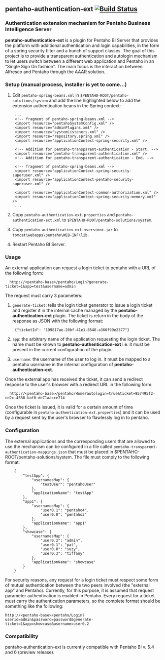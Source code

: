 ## pentaho-authentication-ext [![Build Status](https://travis-ci.org/Rospaccio/pentaho-authentication-ext.svg?branch=pentaho-5.4)](https://travis-ci.org/Rospaccio/pentaho-authentication-ext)
### Authentication extension mechanism for Pentaho Business Intelligence Server

**pentaho-authentication-ext** is a plugin for Pentaho BI Server that provides the platform with additional
authentication and login capabilities, in the form of a
spring security filter and a bunch of support classes. The goal of this project is to provide a transparent authentication and autologin
mechanism to let users switch between a different web application and Pentaho in an
 "Single Sign On fashion". The main focus is  the interaction
between Alfresco and Pentaho through the AAAR solution.

### Setup (manual process, installer is yet to come...)

1. Edit `pentaho-spring-beans.xml` in `$PENTAHO-ROOT/pentaho-solutions/system` and add
the line highlighted below to add the extension authentication beans in the Spring context:

		...
		<!-- fragment of pentaho-spring-beans.xml -->
		<import resource="pentahoSystemConfig.xml" />
		<import resource="adminPlugins.xml" />
		<import resource="systemListeners.xml" />
		<import resource="repository.spring.xml" />
		<import resource="applicationContext-spring-security.xml" />

		<!-- Addition for pentaho-transparent-authentication - Start. -->
		<import resource="pentaho-transparent-authentication.xml" />
		<!-- Addition for pentaho-transparent-authentication - End. -->

		<!-- fragment of pentaho-spring-beans.xml -->
		<import resource="applicationContext-spring-security-superuser.xml" />  
		<import resource="applicationContext-pentaho-security-superuser.xml" />

		<import resource="applicationContext-common-authorization.xml" />
		<import resource="applicationContext-spring-security-memory.xml" />
		...

2. Copy `pentaho-authentication-ext.properties` and `pentaho-authentication-ext.xml` to
`$PENTAHO-ROOT/pentaho-solutions/system`.

3. Copy `pentaho-authentication-ext-<version>.jar` to `tomcat\webapps\pentaho\WEB-INF\lib`.
4. Restart Pentaho BI Server.

### Usage
An external application can request a login ticket to pentaho with a URL of the following form:

      http://<pentaho-base>/pentaho/Login?generate-ticket=1&app=test&username=admin

The request must carry 3 parameters:

1. `generate-ticket`: tells the login ticket generator to issue a login ticket and register it in the internal cache managed by the **pentaho-authentication-ext** plugin. The ticket is return in the body of the response as JSON with the following format:

        {"ticketId": "199817ae-20bf-41e1-8548-a366f99e2377"}

2. `app`: the arbitrary name of the application requesting the login ticket. The name must be known to **pentaho-authentication-ext** i.e. it must be present in the current configuration of the plugin.

3. `username`: the username of the user to log in. It must be mapped to a pentaho username in the internal configuration of **pentaho-authentication-ext**.

Once the external app has received the ticket, it can send a redirect response to the user's browser with a redirect URL in the following form:

      http://<pentaho-base>/pentaho/Home?autologin=true&ticket=857495f2-cd2c-4638-baf0-de71aacce714

Once the ticket is issued, it is valid for a certain amount of time (configurable in `pentaho-authentication-ext.properties`) and it can be used by a request sent by the user's browser to flawlessly log in to pentaho.

### Configuration
The external applications and the corresponding users that are allowed to use the mechanism can be configured in a file called `pentaho-transparent-authentication-mappings.json` that must be placed in $PENTAHO-ROOT/pentaho-solutions/system. The file must comply to the following format:

		{
		    "testApp": {
		        "usernamesMap": {
		            "testUser": "pentahoUser"
		        },
		        "applicationName": "testApp"
		    },
		    "app1": {
		        "usernamesMap": {
		            "user0.1": "pentaho4",
		            "user0.0": "pentaho3"
		        },
		        "applicationName": "app1"
		    },
		    "showcase": {
		        "usernamesMap": {
		            "user0.2": "admin",
		            "user0.1": "pat",
		            "user0.0": "suzy",
		            "user0.3": "tiffany"
		        },
		        "applicationName": "showcase"
		    }
		}  

For security reasons, any request for a login ticket must respect some form of mutual authentication between the two peers involved (the "external app" and Pentaho). Currently, for this purpose, it is assumed that request parameter authentication is enabled in Pentaho.
Every request for a ticket must carry the authentication parameters, so the complete format should be something like the following:

    http://<pentaho-base>/pentaho/Login?userid=admin&password=password&generate-ticket=1&app=showcase&username=user0.2


### Compatibility
pentaho-authentication-ext is currently compatible with Pentaho BI v. 5.4 and 6 (preview release).
